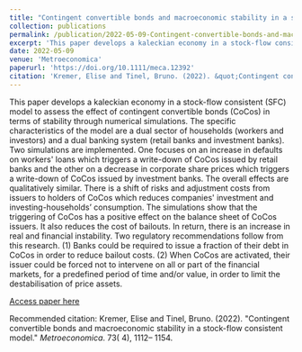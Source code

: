 ```yaml
---
title: "Contingent convertible bonds and macroeconomic stability in a stock-flow consistent model"
collection: publications
permalink: /publication/2022-05-09-Contingent-convertible-bonds-and-macroeconomic-stability-in-a-stock-flow-consistent-model
excerpt: 'This paper develops a kaleckian economy in a stock-flow consistent model to assess the effect of contingent convertible bonds in terms of stability through numerical simulations.'
date: 2022-05-09
venue: 'Metroeconomica'
paperurl: 'https://doi.org/10.1111/meca.12392'
citation: 'Kremer, Elise and Tinel, Bruno. (2022). &quot;Contingent convertible bonds and macroeconomic stability in a stock-flow consistent model.&quot; <i>Metroeconomica</i>. 73( 4), 1112– 1154.'
---
```

This paper develops a kaleckian economy in a stock-flow consistent (SFC) model to assess the effect of contingent convertible bonds (CoCos) in terms of stability through numerical simulations. The specific characteristics of the model are a dual sector of households (workers and investors) and a dual banking system (retail banks and investment banks). Two simulations are implemented. One focuses on an increase in defaults on workers' loans which triggers a write-down of CoCos issued by retail banks and the other on a decrease in corporate share prices which triggers a write-down of CoCos issued by investment banks. The overall effects are qualitatively similar. There is a shift of risks and adjustment costs from issuers to holders of CoCos which reduces companies' investment and investing-households’ consumption. The simulations show that the triggering of CoCos has a positive effect on the balance sheet of CoCos issuers. It also reduces the cost of bailouts. In return, there is an increase in real and financial instability. Two regulatory recommendations follow from this research. (1) Banks could be required to issue a fraction of their debt in CoCos in order to reduce bailout costs. (2) When CoCos are activated, their issuer could be forced not to intervene on all or part of the financial markets, for a predefined period of time and/or value, in order to limit the destabilisation of price assets.

[Access paper here](https://doi.org/10.1111/meca.12392)

Recommended citation: Kremer, Elise and Tinel, Bruno. (2022). &quot;Contingent convertible bonds and macroeconomic stability in a stock-flow consistent model.&quot; <i>Metroeconomica</i>. 73( 4), 1112– 1154.